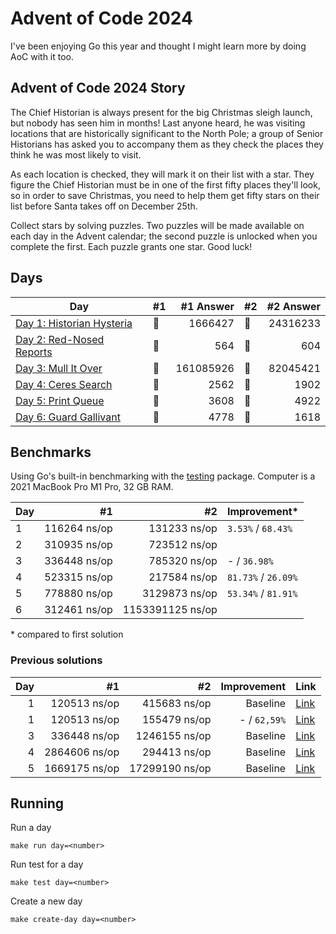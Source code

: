 # Advent of Code 2024

I've been enjoying Go this year and thought I might learn more by doing AoC with it too.

## Advent of Code 2024 Story

The Chief Historian is always present for the big Christmas sleigh launch, but nobody has seen him in months! Last anyone heard, he was visiting locations that are historically significant to the North Pole; a group of Senior Historians has asked you to accompany them as they check the places they think he was most likely to visit.

As each location is checked, they will mark it on their list with a star. They figure the Chief Historian must be in one of the first fifty places they'll look, so in order to save Christmas, you need to help them get fifty stars on their list before Santa takes off on December 25th.

Collect stars by solving puzzles. Two puzzles will be made available on each day in the Advent calendar; the second puzzle is unlocked when you complete the first. Each puzzle grants one star. Good luck!

## Days

| Day                                                                                                               | #1  | #1 Answer | #2  | #2 Answer |
| ----------------------------------------------------------------------------------------------------------------- | --- | --------: | --- | --------: |
| [Day 1: Historian Hysteria](https://github.com/believer/advent-of-code/blob/master/go/2024/puzzles/day01/main.go) | 🌟  |   1666427 | 🌟  |  24316233 |
| [Day 2: Red-Nosed Reports](https://github.com/believer/advent-of-code/blob/master/go/2024/puzzles/day02/main.go)  | 🌟  |       564 | 🌟  |       604 |
| [Day 3: Mull It Over](https://github.com/believer/advent-of-code/blob/master/go/2024/puzzles/day03/main.go)       | 🌟  | 161085926 | 🌟  |  82045421 |
| [Day 4: Ceres Search](https://github.com/believer/advent-of-code/blob/master/go/2024/puzzles/day04/main.go)       | 🌟  |      2562 | 🌟  |      1902 |
| [Day 5: Print Queue](https://github.com/believer/advent-of-code/blob/master/go/2024/puzzles/day05/main.go)        | 🌟  |      3608 | 🌟  |      4922 |
| [Day 6: Guard Gallivant](https://github.com/believer/advent-of-code/blob/master/go/2024/puzzles/day06/main.go)    | 🌟  |      4778 | 🌟  |      1618 |

## Benchmarks

Using Go's built-in benchmarking with the [testing](https://pkg.go.dev/testing#hdr-Benchmarks) package. Computer is a 2021 MacBook Pro M1 Pro, 32 GB RAM.

| Day |           #1 |               #2 | Improvement\*       |
| --- | -----------: | ---------------: | ------------------- |
| 1   | 116264 ns/op |     131233 ns/op | `3.53%` / `68.43%`  |
| 2   | 310935 ns/op |     723512 ns/op |                     |
| 3   | 336448 ns/op |     785320 ns/op | - / `36.98%`        |
| 4   | 523315 ns/op |     217584 ns/op | `81.73%` / `26.09%` |
| 5   | 778880 ns/op |    3129873 ns/op | `53.34%` / `81.91%` |
| 6   | 312461 ns/op | 1153391125 ns/op |                     |

\* compared to first solution

### Previous solutions

| Day |            #1 |             #2 |  Improvement | Link                                                                                                                           |
| --: | ------------: | -------------: | -----------: | ------------------------------------------------------------------------------------------------------------------------------ |
|   1 |  120513 ns/op |   415683 ns/op |     Baseline | [Link](https://github.com/believer/advent-of-code/blob/47447cc17fffe6994d4b54c4cb815e698b3f5605/go/2024/puzzles/day01/main.go) |
|   1 |  120513 ns/op |   155479 ns/op | - / `62,59%` | [Link](https://github.com/believer/advent-of-code/blob/ea42592462771b74de87eae6bea9c0ca892a4499/go/2024/puzzles/day01/main.go) |
|   3 |  336448 ns/op |  1246155 ns/op |     Baseline | [Link](https://github.com/believer/advent-of-code/blob/461c2dd40039c27102aa1790c650decb79d4f549/go/2024/puzzles/day03/main.go) |
|   4 | 2864606 ns/op |   294413 ns/op |     Baseline | [Link](https://github.com/believer/advent-of-code/blob/99909bb30f82cda079471134452d886a0eb6266f/go/2024/puzzles/day04/main.go) |
|   5 | 1669175 ns/op | 17299190 ns/op |     Baseline | [Link](https://github.com/believer/advent-of-code/blob/1db858ae3d391319511787d8935c76eecdf6b22f/go/2024/puzzles/day05/main.go) |

## Running

Run a day

```
make run day=<number>
```

Run test for a day

```
make test day=<number>
```

Create a new day

```
make create-day day=<number>
```
